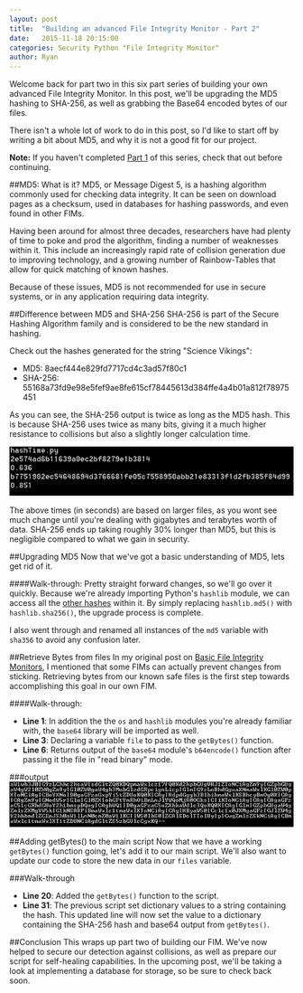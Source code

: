 ```yaml
---
layout: post
title:  "Building an advanced File Integrity Monitor - Part 2"
date:   2015-11-18 20:15:00
categories: Security Python "File Integrity Monitor"
author: Ryan
---
```


Welcome back for part two in this six part series of building your own advanced File Integrity Monitor. In this post, we'll be upgrading the MD5 hashing to SHA-256, as well as grabbing the Base64 encoded bytes of our files.

There isn't a whole lot of work to do in this post, so I'd like to start off by writing a bit about MD5, and why it is not a good fit for our project.

**Note:** If you haven't completed [Part 1](http://sciencevikinglabs.com/building-an-advanced-file-integrity-monitor-part1/) of this series, check that out before continuing.

##MD5: What is it?
MD5, or Message Digest 5, is a hashing algorithm commonly used for checking data integrity. It can be seen on download pages as a checksum, used in databases for hashing passwords, and even found in other FIMs.

Having been around for almost three decades, researchers have had plenty of time to poke and prod the algorithm, finding a number of weaknesses within it. This include an increasingly rapid rate of collision generation due to improving technology, and a growing number of Rainbow-Tables that allow for quick matching of known hashes.

Because of these issues, MD5 is not recommended for use in secure systems, or in any application requiring data integrity.

##Difference between MD5 and SHA-256
SHA-256 is part of the Secure Hashing Algorithm family and is considered to be the new standard in hashing.

Check out the hashes generated for the string "Science Vikings":
* MD5: 8aecf444e829fd7717cd4c3ad57f80c1
* SHA-256: 55168a73fd9e98e5fef9ae8fe615cf78445613d384ffe4a4b01a812f78975451

As you can see, the SHA-256 output is twice as long as the MD5 hash. This is because SHA-256 uses twice as many bits, giving it a much higher resistance to collisions but also a slightly longer calculation time.

![Hash Times](/images/AdvancedFIM_Part2/HashTime.png)

The above times (in seconds) are based on larger files, as you wont see much change until you're dealing with gigabytes and terabytes worth of data. SHA-256 ends up taking roughly 30% longer than MD5, but this is negligible compared to what we gain in security.

##Upgrading MD5
Now that we've got a basic understanding of MD5, lets get rid of it.

<script src="https://gist.github.com/RBoutot/32553b470ccb89b29cde.js?file=updateMD5.py"></script>

####Walk-through:
Pretty straight forward changes, so we'll go over it quickly. Because we're already importing Python's `hashlib` module, we can access all the [other hashes](https://docs.python.org/2/library/hashlib.html) within it. By simply replacing `hashlib.md5()` with `hashlib.sha256()`, the upgrade process is complete.

I also went through and renamed all instances of the `md5` variable with `sha356` to avoid any confusion later.

##Retrieve Bytes from files
In my original post on [Basic File Integrity Monitors](http://sciencevikinglabs.com/building-a-basic-file-integrity-monitor/), I mentioned that some FIMs can actually prevent changes from sticking. Retrieving bytes from our known safe files is the first step towards accomplishing this goal in our own FIM.

<script src="https://gist.github.com/RBoutot/32553b470ccb89b29cde.js?file=getBytes.py"></script>

####Walk-through:
* **Line 1**: In addition the the `os` and `hashlib` modules you're already familiar with, the `base64` library will be imported as well.
* **Line 3**: Declaring a variable `file` to pass to the `getBytes()` function.
* **Line 6**: Returns output of the `base64` module's `b64encode()` function after passing it the file in "read binary" mode.

###output
![getBytes()](/images/AdvancedFIM_Part2/GetBytes.png)

##Adding getBytes() to the main script
Now that we have a working `getBytes()` function going, let's add it to our main script. We'll also want to update our code to store the new data in our `files` variable.

<script src="https://gist.github.com/RBoutot/32553b470ccb89b29cde.js?file=AdvancedFIM_CalculateHash.py"></script>

###Walk-through
* **Line 20**: Added the `getBytes()` function to the script.
* **Line 31**: The previous script set dictionary values to a string containing the hash. This updated line will now set the value to a dictionary containing the SHA-256 hash and base64 output from `getBytes()`.

##Conclusion
This wraps up part two of building our FIM. We've now helped to secure our detection against collisions, as well as prepare our script for self-healing capabilities. In the upcoming post, we'll be taking a look at implementing a database for storage, so be sure to check back soon.
